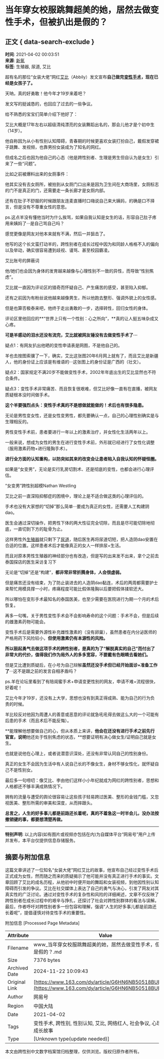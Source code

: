 # 当年穿女校服跳舞超美的她，居然去做变性手术，但被扒出是假的？

## 正文 { data-search-exclude }


**时间**: 2021-04-02 00:03:51  
**来源**: [新氧](https://www.163.com/dy/media/T1478680684249.html)  
**标签**: 生殖器, 尿道, 艾比  

超有名的那位“女装大佬”网红[艾比](https://ent.163.com/keywords/8/7/827e6bd4/1.html)（Abbily）发文宣布**自己做完[变性](https://ent.163.com/keywords/5/d/53d86027/1.html)[手术](https://ent.163.com/keywords/6/4/624b672f/1.html)，现在已经是女孩子了。**

天呐，真的好勇敢！他今年才19岁来着吧？

发文写的挺诚恳的，也回应了过去的一些争议。

给不熟悉的宝宝们简单介绍下他好了：

艾比大概是17年左右以超级清纯漂亮的女装舞蹈出名的，那会儿他才是个初中生（14岁）。

他自称因为从小有性别认知障碍，青春期的时候更喜欢女装打扮自己，戴假发穿裙子跳舞、发视频，也靠男扮女装成为了知名的网红。

但成名之后也因为他自己的心态（他是跨性别者、生理是男生但自认为是女生）引来了一些“问题”。

比如之前被爆料出来的女厕事件：

他其实没有去女厕所，被拍到从女厕门口出来是因为卫生间在大商场里，女厕标志的门不是真正的门，还需要走一条长廊才是女厕内部。

还有在肚子不舒服的时候跟朋友连麦直播时口嗨说自己来大姨妈，的确是口不择言，但是没有不尊重女性的意思。

ps.这点羊没有懂他当时为什么挨骂，如果自我认知是女生的话，形容自己肚子疼用来姨妈了···是自己骂自己吗？

感觉更像是网友对他本来就有不满，然后一并狙击了。

他写的这个长文蛮打动羊的，跨性别者在成长过程中因为和同龄人格格不入的偏向以及举动，确实很容易遭到歧视、谩骂、甚至校园霸凌。

艾比账号的屏蔽词

他/她们也会因为身体的发育越来越像与心理性别不一致的异性，而导致“性别焦虑”。

艾比就一直因为评论区的猎奇而怀疑自己、产生痛苦的感受，甚至陷入抑郁。

还有之前因为有粉丝说他越来越像男生，所以他跑去整形、强调外貌上的女性感。

但是也算否极泰来吧，他终于走出勇敢的一步，选择转性，回归女性的身体。

评论区里他回应的**“世界上只有一个性别：心之所向”，**真的让人挺五味杂成又心疼。

**可是羊感动的泪水还没有流完，艾比就被网友锤没有去做变性手术了···**

疑点1：有网友扒出他晒的变性申请表是网图，不是他自己的。

羊也去按图索骥了一下，确实，艾比这张图20年6月网上就有了，而且艾比是新疆人，他的身份证上应该是有维语的···这张图上的身份证是广西的（壮文）。

疑点2：国家规定不满20岁不能做变性手术，2002年年底出生的艾比显然也不符合条件。

疑点3：变性手术非常痛苦、而且恢复很艰难，但艾比好像一直有在直播，被网友质疑根本没时间做手术。

**这个羊要强烈点头：变性手术真的不是想做就能做的！术后也有很多隐患。**

无论是男性变女性，还是女性变男性，都先要确认一点，自己的心理性别确实是与生理相反的。

男性变性手术前，患者要进行一年以上的激素治疗，并女性化生活两年以上。

一般来说，想成为女性的男生在进行变性手术前，外形就已经进行了女性化调整（服用激素药物+进行隆胸手术）。

**进行全方面的认知重构，以防突如其来的改变会让患者陷入自我认知的怀疑怪圈。**

如果是“女变男”，无论是实行乳房切割术、还是彻底的变性，也都会进行心理评估。

“女变男”跨性别超模Nathan Westling

艾比之前一直深陷抑郁症的困境中，理论上是不适合做这类的心理评估的。

手术也没有大家想的“切掉”那么简单···要成为真正的女性，还需要人工构建阴dao。

医生会通过深切操作，把男性下体的两大性征完全切除，而且是尽可能切除地彻底，一直切到下方的耻骨为止。

这样男性外[生殖器](https://ent.163.com/keywords/7/1/751f6b965668/1.html)就只剩下了[尿道](https://ent.163.com/keywords/5/3/5c3f9053/1.html)，随后医生再将尿道切短，把人造阴dao安置在合适的位置。这样患者术后才能像真正的女人一样排尿+生活。

而且对原本男性生殖器的神经部分也有改造，但是写的出来发不出来，拿个之前去泰国探店的医生采访复习下

无论是“切掉”还是“构建”，**都非常非常折腾身体，人会很虚弱。**

但是痛苦还没有结束，为了防止装进去的人造阴dao黏连，术后的两周都需要护士来帮忙用模具撑一小时，疼痛程度可能比假体隆胸以后要把假体揉软还大。

所以哪怕在变形手术最知名的泰国医美，也至少需要在医院进行为期一个月的术后恢复。

再多一句嘴，关于男性变性手术会不会影响寿命的这个问题：手术不会，但是后续的雌激素药物可能会。

变性手术后是需要外源性补充雌性激素的（没有卵巢），虽然患者在内分泌医师的严格用药下风险较小，**但使用激素仍有本源性的风险。**

**所以鼓起勇气去做这项手术的跨性别者，是真的为了“解脱真实的自己”而付出了非常大的代价，值得我们作为局外人的多多宽容，不要戴有色眼睛去看她们。**

但是艾比遭到质疑后，在小号为自己辩解**虽然还没手术但已经开始面诊+准备工作了**···这不是跟之前的发言自相矛盾吗？

ps.羊在论坛里看到了有陪闺蜜手术+申请变更性别的网友，申请不难+流程很快，好着呢！

艾比今年才19岁，还没有上大学，思想也没有到真正得成熟、能为自己的行为负责的时候。

羊比较反对他因为周遭人的善意或恶意的评论就急吼吼得去做这么大的一个可能有后患的手术（而且术后不能反悔）。

**能理解他想要做自己的心，但从本质上来讲，**他会在还没有进行手术之前先行官宣，说明**他还处于性别焦虑的状态，**想要证明有决心做女生/证明自己就是女生。

也就是说他在心理上，或者说潜意识深处，还没有非常认同自己的性别身份。

真正的女生不会因为生活中有人说自己长的不像女生，身材不够女性化，就怀疑自己不是性别女。

最后多一句唠叨：像艾比、李由他们这样小小年纪就成为网红的跨性别者，思想和人格都还不够丰满成熟情况下。

拥有的流量与遭受的舆论很容易让这些孩子轻易跨过医美、整形的金钱门槛，又忽视医美、整形所需的审美和深度，从而摔跟头。

**总言之，人生的好多事儿都是前路还长着呢，真的不着急这一时半会儿，没办法按撤销键的事，都要想清楚再做。**

---

**特别声明**: 以上内容(如有图片或视频亦包括在内)为自媒体平台“网易号”用户上传并发布，本平台仅提供信息存储服务。

## 摘要与附加信息

<!-- tcd_abstract -->
这篇文章讲述了一位知名“女装大佬”网红艾比的故事，他宣布自己经过变性手术后正式成为女性，然而随之而来的质疑揭示了他可能并没有真正进行手术的事实。文章回顾了艾比的成名历程，从他初中时便开始的舞蹈和女装视频，到他因性别认知障碍而引发的争议。艾比在社交媒体上表达了自己的勇气与决心，引发了网友对其真实性的广泛讨论。通过对变性手术的复杂性和风险的详细阐述，文章不仅反映了跨性别者在成长过程中的艰辛与挣扎，还探讨了社会对跨性别群体的看法与误解。最后，作者呼吁对跨性别者多一份包容和理解，强调“人生的好多事儿都是前路还长着呢”，提倡谨慎对待变性手术的重要性。
<!-- tcd_abstract_end -->

附加信息 [Processed Page Metadata]

| Attribute       | Value                                  |
|-----------------|----------------------------------------|
| Filename        | www_当年穿女校服跳舞超美的她，居然去做变性手术，但被扒出是假的？.md                             |
| Size            | 7376 bytes                           |
| Archived Date   | 2024-11-22 10:09:43                             |
| Original Link   | [https://www.163.com/dy/article/G6HN6NB50518BUB4.html](https://www.163.com/dy/article/G6HN6NB50518BUB4.html)                       |
| Author          | 网易号                               |
| Region          | 中国大陆                               |
| Date            | 2021-04-02                                 |
| Tags            | 变性手术, 跨性别, 性别认知, 艾比, 网络红人, 社会争议, 心理健康, 成长故事                                 |
| Type            | [Unknown type(update needed)]                                 |
<!-- tcd_table_end -->

本文由跨性别中文数字档案馆归档整理，仅供浏览。版权归原作者所有。
